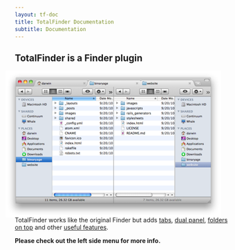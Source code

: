 ```yaml
---
layout: tf-doc
title: TotalFinder Documentation
subtitle: Documentation
---
```



## TotalFinder is a Finder plugin

<img src="/images/showcase/thumb-showcase-dual-mode.png" style="margin-left: -22px; margin-bottom: -20px">

TotalFinder works like the original Finder but adds [tabs](/tabs), [dual panel](/dual-mode), [folders on top](/folders-on-top) and other [useful features](/tweaks).

**Please check out the left side menu for more info.**


